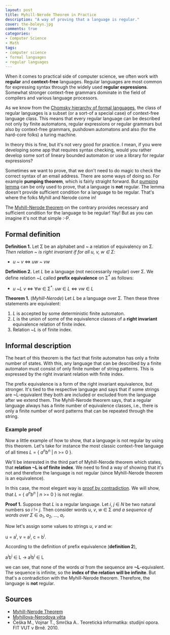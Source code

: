 ```yaml
---
layout: post
title: Myhill-Nerode Theorem in Practice
description: "A way of proving that a language is regular."
cover: the-boleyn.jpg
comments: true
categories:
- Computer Science
- Math
tags:
- computer science
- formal languages
- regular languages
---
```

When it comes to practical side of computer science, we often work with
**regular** and **context-free** languages. Regular languages are most common
for expressing syntax through the widely used **regular expressions**. Somewhat
stronger context-free grammars dominate in the field of compilers and various
language processors.

As we know from the [Chomsky hierarchy of formal
languages](http://en.wikipedia.org/wiki/Chomsky_hierarchy), the class of
regular languages is a subset (or a sort-of a special case) of context-free
language class. This means that every regular language can be described not
only by finite automatons, regular expressions or regular grammars but also by
context-free grammars, pushdown automatons and also (for the hard-core folks) a
turing machine.

In theory this is fine, but it's not very good for practice. I mean, if you
were developing some app that requires syntax checking, would you rather
develop some sort of lineary bounded automaton or use a library for regular
expressions?

Sometimes we want to prove, that we don't need to do magic to check the
correct syntax of an email address. There are some ways of doing so. For
example **pumping theorem**, which is fairly straight forward. But [pumping
lemma](http://en.wikipedia.org/wiki/Pumping_lemma) can be only used to prove,
that a language is **not** regular. The lemma doesn't provide sufficient
condition for a language to be regular. That's where the folks Myhill and
Nerode come in!

The [Myhill-Nerode
theorem](http://en.wikipedia.org/wiki/Myhill%E2%80%93Nerode_theorem) on the
contrary provides necessary and sufficient condition for the language to be
regular! Yay! But as you can imagine it's not that simple :-P.

## Formal definition

**Definition 1.** Let Σ be an alphabet and ~ a relation of equivalency on
Σ<sup>*</sup>. Then relation ~ is right invariant if for all _u_, _v_, _w_ ∈
Σ<sup>*</sup>:

- _u_ ~ _v_ <=> _uw_ ~ _vw_

**Definition 2.** Let _L_ be a language (not neccessarily regular) over Σ. We
define relation ~_L_ called **prefix equivalence** on Σ<sup>*</sup> as follows:

- _u_ ~_L_ _v_ <=> ∀_w_ ∈ Σ<sup>*</sup>: _uw_ ∈ _L_ <=> _vw_ ∈ _L_

**Theorem 1.** (_Myhill-Nerode_) Let _L_ be a language over Σ. Then these three
statements are equivalent:

1. _L_ is accepted by some deterministic finite automaton.
2. _L_ is the union of some of the equivalence classes of a **right invariant**
equivalence relation of finite index.
3. Relation ~_L_ is of finite index.

## Informal description

The heart of this theorem is the fact that finite automaton has only a finite
number of states. With this, any language that can be described by a finite
automaton must consist of only finite number of string patterns. This is
expressed by the right invariant relation with finite index.

The prefix equivalence is a form of the right invariant equivalence, but
stronger. It's tied to the respective language and says that if some strings
are ~L-equivalent they both are included or excluded from the language after we
extend them. The Myhill-Nerode theorem says, that a regular language always has
a finite number of equivalence classes, i.e., there is only a finite number of
word patterns that can be repeated through the string.

### Example proof

Now a little example of how to show, that a language is not regular by using
this theorem. Let's take for instance the most classic context-free language of
all times _L_ = { _a<sup>n</sup>b<sup>n</sup>_ | _n_ >= 0 }.

We'll be interested in the third part of Myhill-Nerode theorem which states,
that **relation ~L is of finite index**. We need to find a way of showing that
it's not and therefore the language is not regular (since Myhill-Nerode theorem
is an equivalence).

In this case, the most elegant way is [proof by
contradiction](/2011/10/24/theorem-proving-in-mathematics/
"Theorem Proving in Mathematics"). We will show, that
_L_ = { _a<sup>n</sup>b<sup>n</sup>_ | _n_ >= 0 } is not reglar.

**Proof 1.** Suppose that _L_ is a regular language. Let _i_, _j_ ∈ _N_
be two natural numbers so _i_ != _j_. Then consider words _u_, _v_, _w_ ∈
Σ<sup>*</sup> and a sequence of words over Σ<sup>*</sup> ∈ _a_<sub>1</sub>,
_a_<sub>2</sub>, ..., _a_<sub>i</sub>.

Now let's assign some values to strings _u_, _v_ and _w_:

u = a<sup>i</sup>, v = a<sup>j</sup>, c = b<sup>i</sup>.

According to the definition of prefix equivalence (**definition 2**),

a<sup>i</sup>b<sup>i</sup> ∈ L -> a<sup>j</sup>b<sup>i</sup> ∈ L

we can see, that none of the words _ai_ from the sequence are
**~L**-equivalent. The sequence is infinite, so the **index of the relation
will be infinite**. But that's a contradiction with the Myhill-Nerode theorem.
Therefore, the language is **not** regular.

## Sources

- [Myhill-Nerode Theorem](http://www.mec.ac.in/resources/notes/notes/automata/Myhill%20theorm.htm)
- [Myhillova-Nerodova věta](http://cs.wikipedia.org/wiki/Myhillova-Nerodova_v%C4%9Bta)
- Češka M., Vojnar T., Smrčka A.. Teoretická informatika: studijní opora. FIT VUT v Brně. 2010.


